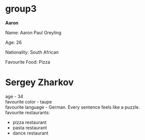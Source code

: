 # group3

**Aaron**

Name: Aaron Paul Greyling

Age: 26

Nationality: South African

Favourite Food: Pizza






# Sergey Zharkov #
age - 34  
favourite color - taupe  
favourite language - German. Every sentence feels like a puzzle.  
favourite restaurants:
  - pizza restaurant
  - pasta restaurant
  - dance restaurant
